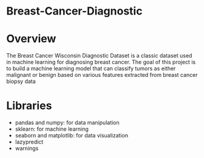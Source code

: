 # Breast-Cancer-Diagnostic

# Overview
The Breast Cancer Wisconsin Diagnostic Dataset is a classic dataset used in machine learning for diagnosing breast cancer. The goal of this project is to build a machine learning model that can classify tumors as either malignant or benign based on various features extracted from breast cancer biopsy data

# Libraries
- pandas and numpy: for data manipulation
- sklearn: for machine learning
- seaborn and matplotlib: for data visualization
- lazypredict
- warnings
